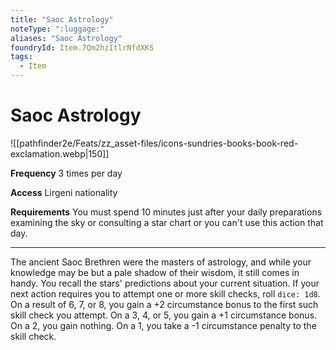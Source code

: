 ```yaml
---
title: "Saoc Astrology"
noteType: ":luggage:"
aliases: "Saoc Astrology"
foundryId: Item.7Qm2hzItlrNfdXKS
tags:
  - Item
---
```


# Saoc Astrology
![[pathfinder2e/Feats/zz_asset-files/icons-sundries-books-book-red-exclamation.webp|150]]

**Frequency** 3 times per day

**Access** Lirgeni nationality

**Requirements** You must spend 10 minutes just after your daily preparations examining the sky or consulting a star chart or you can't use this action that day.

* * *

The ancient Saoc Brethren were the masters of astrology, and while your knowledge may be but a pale shadow of their wisdom, it still comes in handy. You recall the stars' predictions about your current situation. If your next action requires you to attempt one or more skill checks, roll `dice: 1d8`. On a result of 6, 7, or 8, you gain a +2 circumstance bonus to the first such skill check you attempt. On a 3, 4, or 5, you gain a +1 circumstance bonus. On a 2, you gain nothing. On a 1, you take a -1 circumstance penalty to the skill check.


